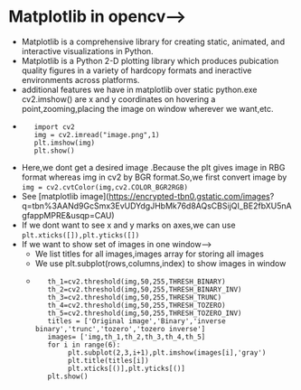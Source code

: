 # Matplotlib in opencv-->
* Matplotlib is a comprehensive library for creating static, animated, and interactive visualizations in Python.
* Matplotlib is a Python 2-D plotting library which produces pubication quality figures in a variety of hardcopy formats and ineractive       environments across platforms.
* additional features we have in matplotlib over static python.exe cv2.imshow() are x and y coordinates on hovering a point,zooming,placing   the image on window wherever we want,etc.
* ```from matplotlib import pyplot as plt
     import cv2
     img = cv2.imread("image.png",1)
     plt.imshow(img)
     plt.show()
     ```
* Here,we dont get a desired image .Because the plt gives image in RBG format whereas img in cv2 by BGR format.So,we first convert image by   ```img = cv2.cvtColor(img,cv2.COLOR_BGR2RGB)```
* See [matplotlib image](https://encrypted-tbn0.gstatic.com/images?                                                       q=tbn%3AANd9GcSmx3EvUDYdgJHbMk76d8AQsCBSijQI_BE2fbXU5nAgfappMPRE&usqp=CAU)
* If we dont want to see x and y marks on axes,we can use ```plt.xticks([]),plt.yticks([])```
* If we want to show set of images in one window-->
     * We list titles for all images,images array for storing all images
     * We use plt.subplot(rows,columns,index) to show images in window
     * ```img=cv2.imread('gradient.png',1)
          th_1=cv2.threshold(img,50,255,THRESH_BINARY)
          th_2=cv2.threshold(img,50,255,THRESH_BINARY_INV)
          th_3=cv2.threshold(img,50,255,THRESH_TRUNC)
          th_4=cv2.threshold(img,50,255,THRESH_TOZERO)
          th_5=cv2.threshold(img,50,255,THRESH_TOZERO_INV)
          titles = ['Original image','Binary','inverse binary','trunc','tozero','tozero inverse']
          images= ['img,th_1,th_2,th_3,th_4,th_5]
          for i in range(6):
               plt.subplot(2,3,i+1),plt.imshow(images[i],'gray')
               plt.title(titles[i])
               plt.xticks[()],plt.yticks[()]
          plt.show()
          ```
          
          
          
          
          
          
